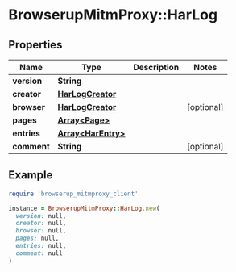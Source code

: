 # BrowserupMitmProxy::HarLog

## Properties

| Name | Type | Description | Notes |
| ---- | ---- | ----------- | ----- |
| **version** | **String** |  |  |
| **creator** | [**HarLogCreator**](HarLogCreator.md) |  |  |
| **browser** | [**HarLogCreator**](HarLogCreator.md) |  | [optional] |
| **pages** | [**Array&lt;Page&gt;**](Page.md) |  |  |
| **entries** | [**Array&lt;HarEntry&gt;**](HarEntry.md) |  |  |
| **comment** | **String** |  | [optional] |

## Example

```ruby
require 'browserup_mitmproxy_client'

instance = BrowserupMitmProxy::HarLog.new(
  version: null,
  creator: null,
  browser: null,
  pages: null,
  entries: null,
  comment: null
)
```

